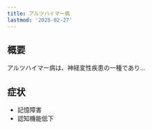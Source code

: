 ```yaml
---
title: アルツハイマー病
lastmod: '2025-02-27'
---
```


## 概要

アルツハイマー病は、神経変性疾患の一種であり...

## 症状

- 記憶障害
- 認知機能低下
